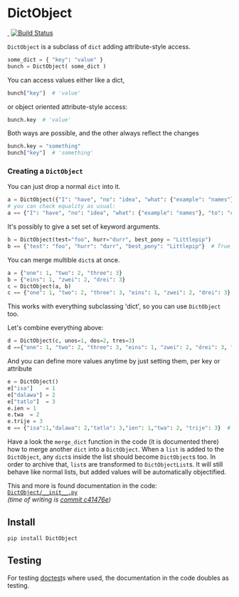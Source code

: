 # DictObject
[![<current version>](https://img.shields.io/pypi/v/DictObject.svg) ![<downloads>](https://img.shields.io/pypi/dm/DictObject.svg)](https://pypi.python.org/pypi/DictObject) [![Build Status](https://travis-ci.org/luckydonald/DictObject.svg?branch=master)](https://travis-ci.org/luckydonald/DictObject)


`DictObject` is a subclass of `dict` adding attribute-style access.
```python
some_dict = { "key": "value" }
bunch = DictObject( some_dict )
```
You can access values either like a dict,
```python
bunch["key"]  # 'value'
```
or object oriented attribute-style access:
```python
bunch.key  # 'value'
```
Both ways are possible, and the other always reflect the changes
```python
bunch.key = "something"
bunch["key"]  # 'something'
```

### Creating a `DictObject`
You can just drop a normal `dict` into it.
```python
a = DictObject({"I": "have", "no": "idea", "what": {"example": "names"}, "to": "choose"})
# you can chack equality as usual:
a == {"I": "have", "no": "idea", "what": {"example": "names"}, "to": "choose"}  # True
```
It's possibly to give a set set of keyword arguments.
```python
b = DictObject(test="foo", hurr="durr", best_pony = "Littlepip")
b == {"test": "foo", "hurr": "durr", "best_pony": "Littlepip"}  # True
```
You can merge multible `dict`s at once.
```python
a = {"one": 1, "two": 2, "three": 3}
b = {"eins": 1, "zwei": 2, "drei": 3}
c = DictObject(a, b)
c == {"one": 1, "two": 2, "three": 3, "eins": 1, "zwei": 2, "drei": 3}  # True
```
This works with everything subclassing 'dict', so you can use `DictObject` too.


Let's combine everything above:
```python
d = DictObject(c, unos=1, dos=2, tres=3)
d =={"one": 1, "two": 2, "three": 3, "eins": 1, "zwei": 2, "drei": 3, "unos": 1, "dos": 2, "tres": 3,}  # True
```
And you can define more values anytime by just setting them, per key or attribute
```python
e = DictObject()
e["isa"]    = 1
e["dalawa"] = 2
e["tatlo"]  = 3
e.ien = 1
e.twa  = 2
e.trije = 3
e == {"isa":1,"dalawa": 2,"tatlo": 3,"ien": 1,"twa": 2, "trije": 3}  # True
```
Have a look the `merge_dict` function in the code (it is documented there) how to merge another `dict` into a `DictObject`.
When a `list` is added to the `DictObject`, any `dict`s inside the list should become `DictObject`s too.
In order to archive that, `list`s are transformed to `DictObjectList`s.
It will still behave like normal lists, but added values will be automatically objectified.

This and more is found documentation in the code:    
[`DictObject/__init__.py`](https://github.com/luckydonald/DictObject/blob/master/DictObject/__init__.py)    
*(time of writing is [commit c41476e](https://github.com/luckydonald/DictObject/blob/68d8478721de2c8092fa5c407f39a1709c625d1f/DictObject/__init__.py#L45-L156))*

## Install
```sh
pip install DictObject
```

## Testing
For testing [doctest](https://docs.python.org/2/library/doctest.html)s where used, the documentation in the code doubles as testing.
